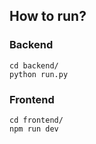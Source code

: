 ## How to run?

### Backend

```
cd backend/
python run.py
```

### Frontend

```
cd frontend/
npm run dev
```
